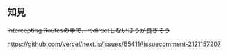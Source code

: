 ## 知見

~~Intercepting Routesの中で、redirectしないほうが良さそう~~

https://github.com/vercel/next.js/issues/65411#issuecomment-2121157207
